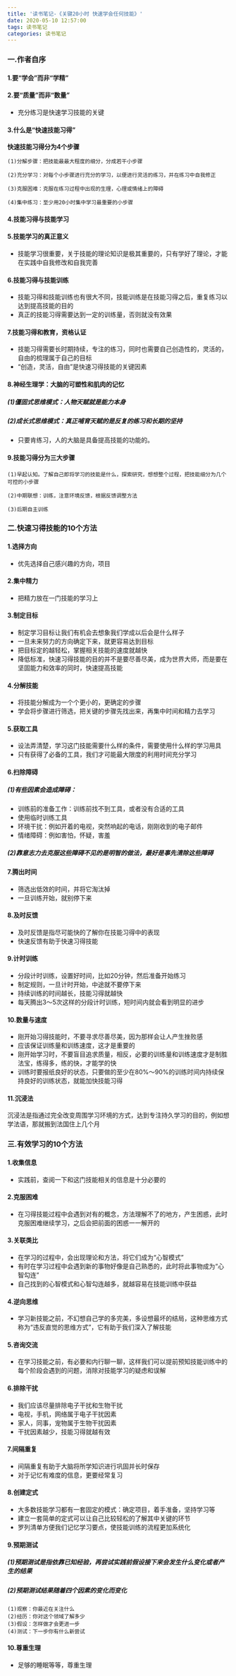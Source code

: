 ```yaml
---
title: '读书笔记-《关键20小时 快速学会任何技能》'
date: 2020-05-10 12:57:00
tags: 读书笔记
categories: 读书笔记
---
```

### 一.作者自序
#### 1.要“学会”而非“学精”
#### 2.要“质量”而非“数量”
* 充分练习是快速学习技能的关键

#### 3.什么是“快速技能习得”
**快速技能习得分为4个步骤**
```
(1)分解步骤：把技能最最大程度的细分，分成若干小步骤

(2)充分学习：对每个小步骤进行充分的学习，以便进行灵活的练习，并在练习中自我修正

(3)克服困难：克服在练习过程中出现的生理，心理或情绪上的障碍

(4)集中练习：至少用20小时集中学习最重要的小步骤
```
#### 4.技能习得与技能学习

#### 5.技能学习的真正意义
* 技能学习很重要，关于技能的理论知识是极其重要的，只有学好了理论，才能在实践中自我修改和自我完善

#### 6.技能习得与技能训练
* 技能习得和技能训练也有很大不同，技能训练是在技能习得之后，重复练习以达到提高技能的目的
* 真正的技能习得需要达到一定的训练量，否则就没有效果

#### 7.技能习得和教育，资格认证
* 技能习得需要长时期持续，专注的练习，同时也需要自己创造性的，灵活的，自由的梳理属于自己的目标
* “创造，灵活，自由”是快速习得技能的关键因素

#### 8.神经生理学：大脑的可塑性和肌肉的记忆
##### (1)僵固式思维模式：人物天赋就是能力本身
##### (2)成长式思维模式：真正哺育天赋的是反复的练习和长期的坚持
* 只要肯练习，人的大脑是具备提高技能的功能的。

#### 9.技能习得分为三大步骤
```
(1)早起认知。了解自己即将学习的技能是什么，探索研究，想想整个过程，把技能细分为几个可控的小步骤

(2)中期联想：训练，注意环境反馈，根据反馈调整方法

(3)后期自主训练
```
### 二.快速习得技能的10个方法
#### 1.选择方向
* 优先选择自己感兴趣的方向，项目

#### 2.集中精力
* 把精力放在一门技能的学习上

#### 3.制定目标
* 制定学习目标让我们有机会去想象我们学成以后会是什么样子
* 一旦未来努力的方向确定下来，就更容易达到目标
* 把目标定的越轻松，掌握相关技能的速度就越快
* 降低标准，快速习得技能的目的并不是要尽善尽美，成为世界大师，而是要在坚固能力和效率的同时，快速提高技能


#### 4.分解技能
* 将技能分解成为一个个更小的，更确定的步骤
* 学会将步骤进行筛选，把关键的步骤先找出来，再集中时间和精力去学习


#### 5.获取工具
* 设法弄清楚，学习这门技能需要什么样的条件，需要使用什么样的学习用具
* 只有获得了必备的工具，我们才可能最大限度的利用时间充分学习

#### 6.扫除障碍
##### (1)有些因素会造成障碍：
* 训练前的准备工作：训练前找不到工具，或者没有合适的工具
* 使用临时训练工具
* 环境干扰：例如开着的电视，突然响起的电话，刚刚收到的电子邮件
* 情绪障碍：例如害怕，怀疑，害羞

##### (2)靠意志力去克服这些障碍不见的是明智的做法，最好是事先清除这些障碍
#### 7.腾出时间
* 筛选出低效的时间，并将它淘汰掉
* 一旦训练开始，就别停下来


#### 8.及时反馈
* 及时反馈是指尽可能快的了解你在技能习得中的表现
* 快速反馈有助于快速习得技能


#### 9.计时训练
* 分段计时训练，设置好时间，比如20分钟，然后准备开始练习
* 制定规则，一旦计时开始，中途就不要停下来
* 持续训练的时间越长，技能习得就越快
* 每天腾出3～5次这样的分段计时训练，短时间内就会看到明显的进步


#### 10.数量与速度
* 刚开始习得技能时，不要寻求尽善尽美，因为那样会让人产生挫败感
* 应该保证训练量和训练速度，这才是重要的
* 刚开始学习时，不要盲目追求质量，相反，必要的训练量和训练速度才是制胜法宝，练得多，练的快，才能学的快
* 训练时要报纸良好的状态，只要做的至少在80%～90%的训练时间内持续保持良好的训练状态，就能加快技能习得

#### 11.沉浸法
沉浸法是指通过完全改变周围学习环境的方式，达到专注持久学习的目的，例如想学法语，那就搬到法国住上几个月

### 三.有效学习的10个方法

#### 1.收集信息
* 实践前，查阅一下和这门技能相关的信息是十分必要的

#### 2.克服困难
* 在习得技能过程中会遇到对有的概念，方法理解不了的地方，产生困惑，此时克服困难继续学习，之后会把前面的困惑一一解开的

#### 3.关联类比
* 在学习的过程中，会出现理论和方法，将它们成为“心智模式”
* 有时在学习过程中会遇到新的事物好像是自己熟悉的，此时将此事物成为“心智勾连”
* 自己找到的心智模式和心智勾连越多，就越容易在技能训练中获益

#### 4.逆向思维
* 学习新技能之前，不幻想自己学的多完美，多设想最坏的结局，这种思维方式称为“违反直觉的思维方式”，它有助于我们深入了解技能

#### 5.咨询交流
* 在学习技能之前，有必要和内行聊一聊，这样我们可以提前预知技能训练中的每个阶段会遇到的问题，消除对技能学习的疑虑和误解

#### 6.排除干扰
* 我们应该尽量排除电子干扰和生物干扰
* 电视，手机，网络属于电子干扰因素
* 家人，同事，宠物属于生物干扰因素
* 干扰因素越少，技能习得就越有效

#### 7.间隔重复
* 间隔重复有助于大脑将所学知识进行巩固并长时保存
* 对于记忆有难度的信息，更要经常复习


#### 8.创建定式
* 大多数技能学习都有一套固定的模式：确定项目，着手准备，坚持学习等
* 建立一套简单的定式可以让自己比较轻松的了解其中关键的环节
* 罗列清单方便我们记忆学习要点，使技能训练的流程更加系统化

#### 9.预期测试
##### (1)预期测试是指依靠已知经验，再尝试实践前假设接下来会发生什么变化或者产生的结果
##### (2)预期测试结果随着四个因素的变化而变化
```
(1)观察：你最近在关注什么
(2)经历：你对这个领域了解多少
(3)假设：怎样做才会更进一步
(4)测试：下一步你有什么新尝试
```

#### 10.尊重生理
* 足够的睡眠等等，尊重生理

